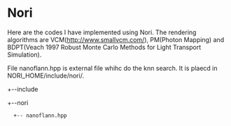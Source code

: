 # Nori
Here are the codes I have implemented using Nori. The rendering algorithms are VCM(http://www.smallvcm.com/), PM(Photon Mapping) and BDPT(Veach	1997 Robust Monte Carlo Methods for Light Transport Simulation).

File nanoflann.hpp is external file whihc do the knn search. It is plaecd in NORI_HOME/include/nori/.


+--include
   
   +--nori
   
      +-- nanoflann.hpp
